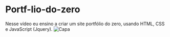 # Portf-lio-do-zero
Nesse vídeo eu ensino a criar um site portfólio do zero, usando HTML, CSS e JavaScript (Jquery).
![Capa](image/Capa.png)
